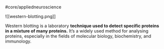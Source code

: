 #core/appliedneuroscience

![[western-blotting.png]]

Western blotting is a laboratory **technique used to detect specific proteins in a mixture of many proteins.** It’s a widely used method for analysing proteins, especially in the fields of molecular biology, biochemistry, and immunology.
